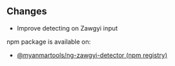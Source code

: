 ## Changes

* Improve detecting on Zawgyi input

npm package is available on:

* [@myanmartools/ng-zawgyi-detector (npm registry)](https://www.npmjs.com/package/@myanmartools/ng-zawgyi-detector)
